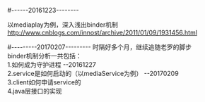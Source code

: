#------20161223--------

以mediaplay为例，深入浅出binder机制
http://www.cnblogs.com/innost/archive/2011/01/09/1931456.html

#---------20170207---------
时隔好多个月，继续追随老罗的脚步  
binder机制分析一共包括：  
1.如何成为守护进程 --20161227   
2.service是如何启动的（以mediaService为例）  --20170209   
3.client如何申请service的    
4.java层接口的实现 









